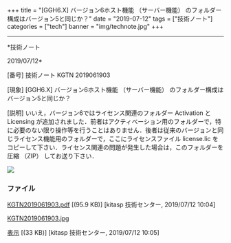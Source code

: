﻿+++
title = "[GGH6.X] バージョン6ホスト機能 （サーバー機能） のフォルダー構成はバージョン5と同じか？"
date = "2019-07-12"
tags = ["技術ノート"]
categories = ["tech"]
banner = "img/technote.jpg"
+++

-----------------------------------------------------------------------------------------------------------------------------

*技術ノート

2019/07/12*


[番号]
技術ノート KGTN 2019061903

[現象]
[GGH6.X] バージョン6ホスト機能 （サーバー機能）
のフォルダー構成はバージョン5と同じか？

[説明]
いいえ，バージョン6ではライセンス関連のフォルダー Activation と
Licensing
が追加されました．前者はアクティベーション用のフォルダーで，特に必要のない限り操作等を行うことはありません．後者は従来のバージョンと同じライセンス機能用のフォルダーで，ここにライセンスファイル
license.lic
をコピーして下さい．ライセンス関連の問題が発生した場合は，このフォルダーを圧縮
（ZIP） してお送り下さい．

![](http://techreport.kitasp.net/attachments/download/4313/KGTN2019061903.jpg)


### ファイル

 
 


[KGTN2019061903.pdf](http://techreport.kitasp.net/attachments/download/4312/KGTN2019061903.pdf)
 [(95.9 KB)] [kitasp 技術センター, 2019/07/12
10:04]

[KGTN2019061903.jpg](http://techreport.kitasp.net/attachments/download/4313/KGTN2019061903.jpg)

[表示](http://techreport.kitasp.net/attachments/4313/KGTN2019061903.jpg "表示")
 [(33 KB)] [kitasp 技術センター, 2019/07/12
10:05]


 


 

